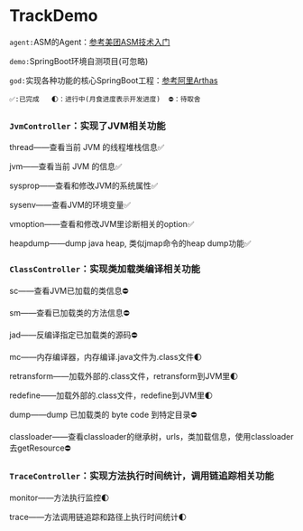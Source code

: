 # TrackDemo

`agent:`ASM的Agent：[参考美团ASM技术入门](https://tech.meituan.com/2019/09/05/java-bytecode-enhancement.html)

`demo:`SpringBoot环境自测项目(可忽略)

`god:`实现各种功能的核心SpringBoot工程：[参考阿里Arthas](https://arthas.aliyun.com/doc/advanced-use.html)

```
✅:已完成   🌓：进行中(月食进度表示开发进度)  ⛔️：待取舍
```

### `JvmController`：实现了JVM相关功能

thread——查看当前 JVM 的线程堆栈信息✅

jvm——查看当前 JVM 的信息✅

sysprop——查看和修改JVM的系统属性✅

sysenv——查看JVM的环境变量✅

vmoption——查看和修改JVM里诊断相关的option✅

heapdump——dump java heap, 类似jmap命令的heap dump功能✅

### `ClassController`：实现类加载类编译相关功能
sc——查看JVM已加载的类信息⛔️

sm——查看已加载类的方法信息⛔️️

jad——反编译指定已加载类的源码⛔️

mc——内存编译器，内存编译.java文件为.class文件🌓

retransform——加载外部的.class文件，retransform到JVM里🌓

redefine——加载外部的.class文件，redefine到JVM里🌓

dump——dump 已加载类的 byte code 到特定目录⛔️

classloader——查看classloader的继承树，urls，类加载信息，使用classloader去getResource⛔️

### `TraceController`：实现方法执行时间统计，调用链追踪相关功能

monitor——方法执行监控🌓

trace——方法调用链追踪和路径上执行时间统计🌓
